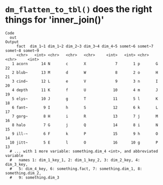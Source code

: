# `dm_flatten_to_tbl()` does the right things for 'inner_join()'

    Code
      out
    Output
         fact  dim_1~1 dim_1~2 dim_2~3 dim_3~4 dim_4~5 somet~6 somet~7 somet~8 somet~9
         <chr>   <int> <chr>   <chr>   <chr>     <int>   <int> <chr>   <chr>     <int>
       1 acorn      14 N       c       X             7       1 p       G            22
       2 blub~      13 M       d       W             8       2 o       H            21
       3 cind~      12 L       e       V             9       3 n       I            20
       4 depth      11 K       f       U            10       4 m       J            19
       5 elys~      10 J       g       T            11       5 l       K            18
       6 fant~       9 I       h       S            12       6 k       L            17
       7 gorg~       8 H       i       R            13       7 j       M            16
       8 halo        7 G       j       Q            14       8 i       N            15
       9 ill-~       6 F       k       P            15       9 h       O            14
      10 jitt~       5 E       l       O            16      10 g       P            13
      # ... with 1 more variable: something.dim_4 <int>, and abbreviated variable
      #   names 1: dim_1_key_1, 2: dim_1_key_2, 3: dim_2_key, 4: dim_3_key,
      #   5: dim_4_key, 6: something.fact, 7: something.dim_1, 8: something.dim_2,
      #   9: something.dim_3

